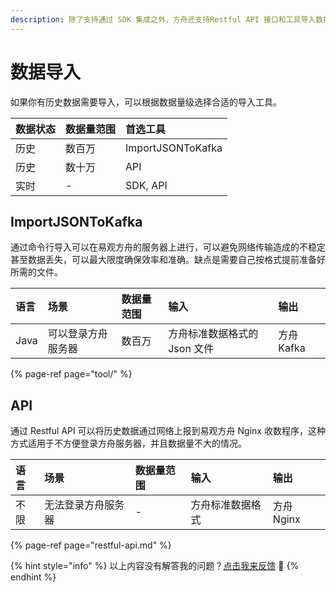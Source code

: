 ```yaml
---
description: 除了支持通过 SDK 集成之外，方舟还支持Restful API 接口和工具导入数据。
---
```


# 数据导入

如果你有历史数据需要导入，可以根据数据量级选择合适的导入工具。

| 数据状态 | 数据量范围 | 首选工具 |
| :--- | :--- | :--- |
| 历史 | 数百万 | ImportJSONToKafka |
| 历史 | 数十万 | API |
| 实时 | - | SDK, API |

## ImportJSONToKafka

通过命令行导入可以在易观方舟的服务器上进行，可以避免网络传输造成的不稳定甚至数据丢失，可以最大限度确保效率和准确。缺点是需要自己按格式提前准备好所需的文件。

| 语言 | 场景 | 数据量范围 | 输入 | 输出 |
| :--- | :--- | :--- | :--- | :--- |
| Java | 可以登录方舟服务器 | 数百万 | 方舟标准数据格式的 Json 文件 | 方舟 Kafka |

{% page-ref page="tool/" %}

## API

通过 Restful API 可以将历史数据通过网络上报到易观方舟 Nginx 收数程序，这种方式适用于不方便登录方舟服务器，并且数据量不大的情况。

| 语言 | 场景 | 数据量范围 | 输入 | 输出 |
| :--- | :--- | :--- | :--- | :--- |
| 不限 | 无法登录方舟服务器 | - | 方舟标准数据格式 | 方舟 Nginx |

{% page-ref page="restful-api.md" %}

{% hint style="info" %}
以上内容没有解答我的问题？[点击我来反馈](https://support.qq.com/products/118522/) 🚀
{% endhint %}

